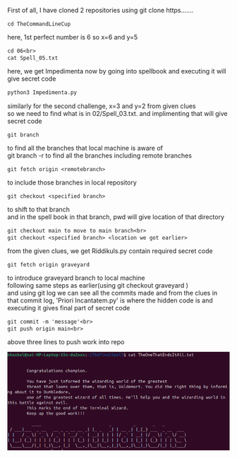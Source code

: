 First of all, I have cloned 2 repositories using git clone https.......

```
cd TheCommandLineCup
```
here, 1st perfect number is 6 so x=6 and y=5 
```
cd 06<br>
cat Spell_05.txt
```
here, we get Impedimenta now by going into spellbook and executing it will give secret code
```python
python3 Impedimenta.py 
```


similarly for the second challenge, x=3 and y=2 from given clues<br>
so we need to find what is in 02/Spell_03.txt. and implimenting that will give secret code 


```
git branch
```
 to find all the branches that local machine is aware of<br>
git branch -r to find all the branches including remote branches 
```
git fetch origin <remotebranch>
```
to include those branches in local repository

```
git checkout <specified branch> 
```
to shift to that branch<br>
and in the spell book in that branch, pwd will give location of that directory
```
git checkout main to move to main branch<br>
git checkout <specified branch> <location we got earlier>
```
from the given clues, we get Riddikuls.py contain required secret code

```
git fetch origin graveyard 
```
to introduce graveyard branch to local machine<br>
following same steps as earlier(using git checkout graveyard <location of spellbook in remote branch>) <br>
and using git log we can see all the commits made and from the clues in that commit log, 'Priori Incantatem.py' is where the hidden code is and executing it gives final part of secret code 

```git add task-01<br>
git commit -m 'message'<br>
git push origin main<br>
```
above three lines to push work into repo



![congrats image](/task-01/codes/congrats.png)

